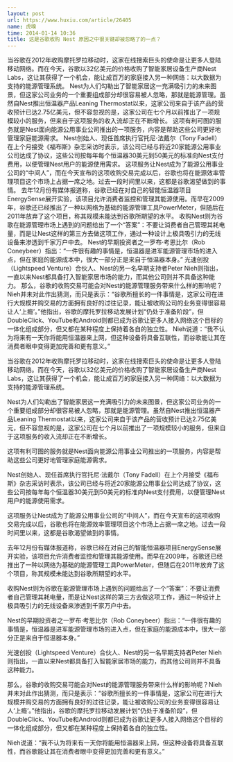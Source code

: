 ```yaml
---
layout: post
url: https://www.huxiu.com/article/26405
name: 虎嗅
time: 2014-01-14 10:36
title: 这是谷歌收购 Nest 原因之中很关键却被忽略了的一点？
---
```

当谷歌在2012年收购摩托罗拉移动时，这家在线搜索巨头的使命是让更多人登陆移动网络。而在今天，谷歌以32亿美元的价格收购了智能家居设备生产商Nest Labs，这让其获得了一个机会，能让成百万的家庭接入另一种网络：以大数据为支持的能源管理系统。 Nest为人们勾勒出了智能家居这一充满吸引力的未来图景，但这家公司业务的一个重要组成部分却很容易被人忽略，那就是能源管理。虽然自Nest推出恒温器产品Leaning Thermostat以来，这家公司来自于该产品的营收预计已达2.75亿美元，但不容忽视的是，这家公司在七个月以前推出了一项规模较小的服务，但来自于这项服务的收入流却正在不断增长。 这项有利可图的服务就是Nest面向能源公用事业公司推出的一项服务，内容是帮助这些公司更好地管理家庭能源需求。 Nest创始人、现任首席执行官托尼·法戴尔（Tony Fadell）在上个月接受《福布斯》杂志采访时表示，该公司已经与将近20家能源公用事业公司达成了协议，这些公司按每年每个恒温器30美元到50美元的标准向Nest支付费用，以便管理Nest用户的能源使用需求。 这项服务让Nest成为了能源公用事业公司的“中间人”，而在今天宣布的这项收购交易完成以后，谷歌也将在能源效率管理项目这个市场上占据一席之地。过去一段时间里以来，这都是谷歌渴望做到的事情。 去年12月份有媒体报道称，谷歌已经在对自己的智能恒温器项目EnergySense展开实验，该项目允许消费者监控和管理其能源使用。而早在2009年，谷歌还已经推出了一种以网络为基础的能源管理工具PowerMeter，但随后在2011年放弃了这个项目，称其规模未能达到谷歌所期望的水平。 收购Nest则为谷歌在能源管理市场上遇到的问题给出了一个“答案”：不要让消费者自己管理其耗电量，而是让Nest这样的第三方去做这项工作，通过一种设计上极具吸引力的无线设备来渗透到千家万户中去。 Nest的早期投资者之一罗布·考恩比尔（Rob Coneybeer）指出：“一件很有趣的事情是，恒温器是进军能源管理市场的进入点，但在家庭的能源成本中，很大一部分正是来自于恒温器本身。” 光速创投（Lightspeed Venture）合伙人、Nest的另一名早期支持者Peter Nieh则指出，一直以来Nest都具备打入智能家居市场的能力，而其他公司则并不具备这种能力。 那么，谷歌的收购交易可能会对Nest的能源管理服务带来什么样的影响呢？Nieh并未对此作出猜测，而只是表示：“谷歌所擅长的一件事情是，这家公司在进行大规模并购交易的方面拥有良好的过往记录，能让被收购公司的业务变得很容易让人‘上瘾’。”他指出，谷歌的摩托罗拉移动发展计划“仍处于准备阶段”，但DoubleClick、YouTube和Android则都已成为谷歌让更多人接入网络这个目标的一体化组成部分，但又都在某种程度上保持着各自的独立性。 Nieh说道：“我不认为将来有一天你将能用恒温器来上网，但这种设备将具备互联性，而谷歌能让其在消费者眼中变得更加完善和更有意义。”

当谷歌在2012年收购摩托罗拉移动时，这家在线搜索巨头的使命是让更多人登陆移动网络。而在今天，谷歌以32亿美元的价格收购了智能家居设备生产商Nest Labs，这让其获得了一个机会，能让成百万的家庭接入另一种网络：以大数据为支持的能源管理系统。

Nest为人们勾勒出了智能家居这一充满吸引力的未来图景，但这家公司业务的一个重要组成部分却很容易被人忽略，那就是能源管理。虽然自Nest推出恒温器产品Leaning Thermostat以来，这家公司来自于该产品的营收预计已达2.75亿美元，但不容忽视的是，这家公司在七个月以前推出了一项规模较小的服务，但来自于这项服务的收入流却正在不断增长。

这项有利可图的服务就是Nest面向能源公用事业公司推出的一项服务，内容是帮助这些公司更好地管理家庭能源需求。

Nest创始人、现任首席执行官托尼·法戴尔（Tony Fadell）在上个月接受《福布斯》杂志采访时表示，该公司已经与将近20家能源公用事业公司达成了协议，这些公司按每年每个恒温器30美元到50美元的标准向Nest支付费用，以便管理Nest用户的能源使用需求。

这项服务让Nest成为了能源公用事业公司的“中间人”，而在今天宣布的这项收购交易完成以后，谷歌也将在能源效率管理项目这个市场上占据一席之地。过去一段时间里以来，这都是谷歌渴望做到的事情。

去年12月份有媒体报道称，谷歌已经在对自己的智能恒温器项目EnergySense展开实验，该项目允许消费者监控和管理其能源使用。而早在2009年，谷歌还已经推出了一种以网络为基础的能源管理工具PowerMeter，但随后在2011年放弃了这个项目，称其规模未能达到谷歌所期望的水平。

收购Nest则为谷歌在能源管理市场上遇到的问题给出了一个“答案”：不要让消费者自己管理其耗电量，而是让Nest这样的第三方去做这项工作，通过一种设计上极具吸引力的无线设备来渗透到千家万户中去。

Nest的早期投资者之一罗布·考恩比尔（Rob Coneybeer）指出：“一件很有趣的事情是，恒温器是进军能源管理市场的进入点，但在家庭的能源成本中，很大一部分正是来自于恒温器本身。”

光速创投（Lightspeed Venture）合伙人、Nest的另一名早期支持者Peter Nieh则指出，一直以来Nest都具备打入智能家居市场的能力，而其他公司则并不具备这种能力。

那么，谷歌的收购交易可能会对Nest的能源管理服务带来什么样的影响呢？Nieh并未对此作出猜测，而只是表示：“谷歌所擅长的一件事情是，这家公司在进行大规模并购交易的方面拥有良好的过往记录，能让被收购公司的业务变得很容易让人‘上瘾’。”他指出，谷歌的摩托罗拉移动发展计划“仍处于准备阶段”，但DoubleClick、YouTube和Android则都已成为谷歌让更多人接入网络这个目标的一体化组成部分，但又都在某种程度上保持着各自的独立性。

Nieh说道：“我不认为将来有一天你将能用恒温器来上网，但这种设备将具备互联性，而谷歌能让其在消费者眼中变得更加完善和更有意义。”

